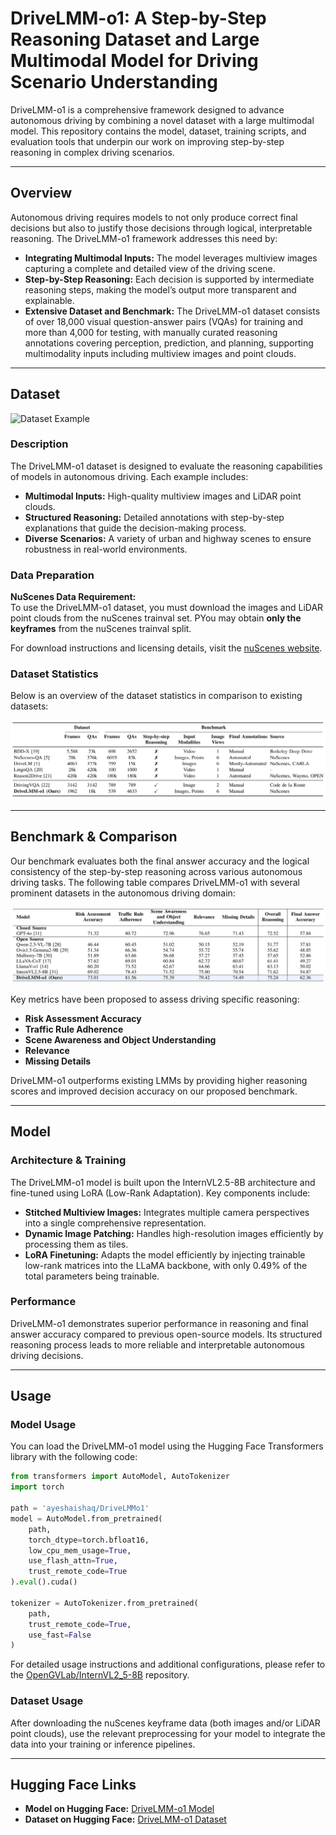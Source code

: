 # DriveLMM-o1: A Step-by-Step Reasoning Dataset and Large Multimodal Model for Driving Scenario Understanding

DriveLMM-o1 is a comprehensive framework designed to advance autonomous driving by combining a novel dataset with a large multimodal model. This repository contains the model, dataset, training scripts, and evaluation tools that underpin our work on improving step-by-step reasoning in complex driving scenarios.

---

## Overview

Autonomous driving requires models to not only produce correct final decisions but also to justify those decisions through logical, interpretable reasoning. The DriveLMM-o1 framework addresses this need by:

- **Integrating Multimodal Inputs:** The model leverages multiview images capturing a complete and detailed view of the driving scene.
- **Step-by-Step Reasoning:** Each decision is supported by intermediate reasoning steps, making the model’s output more transparent and explainable.
- **Extensive Dataset and Benchmark:** The DriveLMM-o1 dataset consists of over 18,000 visual question-answer pairs (VQAs) for training and more than 4,000 for testing, with manually curated reasoning annotations covering perception, prediction, and planning, supporting multimodality inputs including multiview images and point clouds.

---

## Dataset
![Dataset Example](data/example.drawio.png)
### Description

The DriveLMM-o1 dataset is designed to evaluate the reasoning capabilities of models in autonomous driving. Each example includes:
- **Multimodal Inputs:** High-quality multiview images and LiDAR point clouds.
- **Structured Reasoning:** Detailed annotations with step-by-step explanations that guide the decision-making process.
- **Diverse Scenarios:** A variety of urban and highway scenes to ensure robustness in real-world environments.

### Data Preparation

**NuScenes Data Requirement:**  
To use the DriveLMM-o1 dataset, you must download the images and LiDAR point clouds from the nuScenes trainval set. PYou may obtain **only the keyframes** from the nuScenes trainval split.

For download instructions and licensing details, visit the [nuScenes website](https://www.nuscenes.org).

### Dataset Statistics

Below is an overview of the dataset statistics in comparison to existing datasets:

![Dataset Statistics Table](data/dataset_stats.png)

---

## Benchmark & Comparison

Our benchmark evaluates both the final answer accuracy and the logical consistency of the step-by-step reasoning across various autonomous driving tasks. The following table compares DriveLMM-o1 with several prominent datasets in the autonomous driving domain:

![Benchmark Results Table](data/benchmark.JPG)

Key metrics have been proposed to assess driving specific reasoning:
- **Risk Assessment Accuracy**
- **Traffic Rule Adherence**
- **Scene Awareness and Object Understanding**
- **Relevance**
- **Missing Details**

DriveLMM-o1 outperforms existing LMMs by providing higher reasoning scores and improved decision accuracy on our proposed benchmark.

---

## Model

### Architecture & Training

The DriveLMM-o1 model is built upon the InternVL2.5-8B architecture and fine-tuned using LoRA (Low-Rank Adaptation). Key components include:

- **Stitched Multiview Images:** Integrates multiple camera perspectives into a single comprehensive representation.
- **Dynamic Image Patching:** Handles high-resolution images efficiently by processing them as tiles.
- **LoRA Finetuning:** Adapts the model efficiently by injecting trainable low-rank matrices into the LLaMA backbone, with only 0.49% of the total parameters being trainable.

### Performance

DriveLMM-o1 demonstrates superior performance in reasoning and final answer accuracy compared to previous open-source models. Its structured reasoning process leads to more reliable and interpretable autonomous driving decisions.

---

## Usage

### Model Usage

You can load the DriveLMM-o1 model using the Hugging Face Transformers library with the following code:

```python
from transformers import AutoModel, AutoTokenizer
import torch

path = 'ayeshaishaq/DriveLMMo1'
model = AutoModel.from_pretrained(
    path,
    torch_dtype=torch.bfloat16,
    low_cpu_mem_usage=True,
    use_flash_attn=True,
    trust_remote_code=True
).eval().cuda()

tokenizer = AutoTokenizer.from_pretrained(
    path,
    trust_remote_code=True,
    use_fast=False
)
```
For detailed usage instructions and additional configurations, please refer to the [OpenGVLab/InternVL2_5-8B](https://huggingface.co/OpenGVLab/InternVL2_5-8B) repository.

### Dataset Usage

After downloading the nuScenes keyframe data (both images and/or LiDAR point clouds), use the relevant preprocessing for your model to integrate the data into your training or inference pipelines.

---

## Hugging Face Links

- **Model on Hugging Face:** [DriveLMM-o1 Model](https://huggingface.co/ayeshaishaq/DriveLMMo1)
- **Dataset on Hugging Face:** [DriveLMM-o1 Dataset](https://huggingface.co/datasets/ayeshaishaq/DriveLMMo1)


